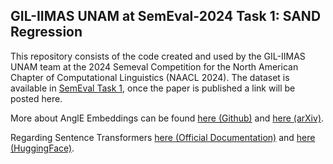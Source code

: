 ## GIL-IIMAS UNAM at SemEval-2024 Task 1: SAND Regression

This repository consists of the code created and used by the GIL-IIMAS UNAM team at the 2024 Semeval Competition for the North American Chapter of Computational Linguistics (NAACL 2024). The dataset is available in [SemEval Task 1](https://semantic-textual-relatedness.github.io/), once the paper is published a link will be posted here.


More about AnglE Embeddings can be found [here (Github)](https://github.com/SeanLee97/AnglE) and [here (arXiv)](https://arxiv.org/abs/2309.12871).

Regarding Sentence Transformers [here (Official Documentation)](https://sbert.net/) and [here (HuggingFace)](https://huggingface.co/sentence-transformers).
